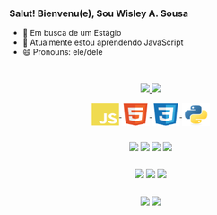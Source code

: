 ### Salut! Bienvenu(e), Sou Wisley A. Sousa

- 🔭 Em busca de um Estágio
- 🌱 Atualmente estou aprendendo JavaScript
- 😄 Pronouns: ele/dele
 ##
<div style="display: inline_block" align="center"><br>
  <a href="https://github.com/WisleyASousa">
  <img height="180em" src="https://github-readme-stats.vercel.app/api?username=WisleyASousa&show_icons=true&theme=tokyonight&include_all_commits=true&count_private=true"/>
  <img height="180em" src="https://github-readme-stats.vercel.app/api/top-langs/?username=WisleyASousa&layout=compact&langs_count=7&theme=tokyonight"/>
</div>
<div style="display: inline_block" align="center"><br>

  <img align="center" alt="Wisley-Js" height="40" width="50" src="https://raw.githubusercontent.com/devicons/devicon/master/icons/javascript/javascript-plain.svg">
  <img align="center" alt="Wisley-HTML" height="40" width="50" src="https://raw.githubusercontent.com/devicons/devicon/master/icons/html5/html5-original.svg">
  <img align="center" alt="Wisley-CSS" height="40" width="50" src="https://raw.githubusercontent.com/devicons/devicon/master/icons/css3/css3-original.svg">
  <img align="center" alt="Wisley-Python" height="40" width="50" src="https://raw.githubusercontent.com/devicons/devicon/master/icons/python/python-original.svg">
 
</div>

  ##

<div align="center"> 
  <a href="https://www.linkedin.com/in/wisley-a-sousa-843060a2/" target="_blank"><img src="https://img.shields.io/badge/-LinkedIn-%230077B5?style=for-the-badge&logo=linkedin&logoColor=white" target="_blank"></a> 
  <a href = "mailto:wisleya.sousa@outlook.com"><img src="https://img.shields.io/badge/-Email-%23333?style=for-the-badge&logo=gmail&logoColor=white" target="_blank"></a>
  <a href="https://www.instagram.com/wisleyasousa/" target="_blank"><img src="https://img.shields.io/badge/-Instagram-%23E4405F?style=for-the-badge&logo=instagram&logoColor=white" target="_blank"></a>
  <a href="https://www.youtube.com/channel/UC513213bHkwylHXttk_vyHw" target="_blank"><img src="https://img.shields.io/badge/YouTube-FF0000?style=for-the-badge&logo=youtube&logoColor=white" target="_blank"></a>
</div>

  ##
<div align="center"> 
  <a href="https://store.playstation.com/pt-br/pages/latest" target="_blank"><img src="https://img.shields.io/badge/PlayStation-003791?style=for-the-badge&logo=playstation&logoColor=white"></a> 
  <a href = "https://launcher.store.epicgames.com/u/b4ed1bc58f1f47c687cb7ac47c9ffcbe"><img src="https://img.shields.io/badge/Epic%20Games-313131?style=for-the-badge&logo=Epic%20Games&logoColor=white" target="_blank"></a>
  <a href="https://steamcommunity.com/profiles/76561198183841182/" target="_blank"><img src="https://img.shields.io/badge/Steam-000000?style=for-the-badge&logo=steam&logoColor=white" target="_blank"></a>
</div>

  ##
<div align="center"> 
  <a href="https://music.apple.com/profile/wisleyasousa" target="_blank"><img src="https://img.shields.io/badge/apple%20music-F34E68?style=for-the-badge&logo=apple%20music&logoColor=white"></a> 
  <a href = "https://open.spotify.com/user/12163106575?si=_P9yoqfTTomXqNclE79AMA"><img src="https://img.shields.io/badge/Spotify-1ED760?&style=for-the-badge&logo=spotify&logoColor=white" target="_blank"></a>
  
</div>
